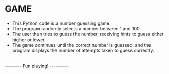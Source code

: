 # GAME
- This Python code is a number guessing game. 
- The program randomly selects a number between 1 and 100. 
- The user then tries to guess the number, receiving hints to guess either higher or lower. 
- The game continues until the correct number is guessed, and the program displays the number of attempts taken to guess correctly.
<br>
-------- Fun playing! ---------

